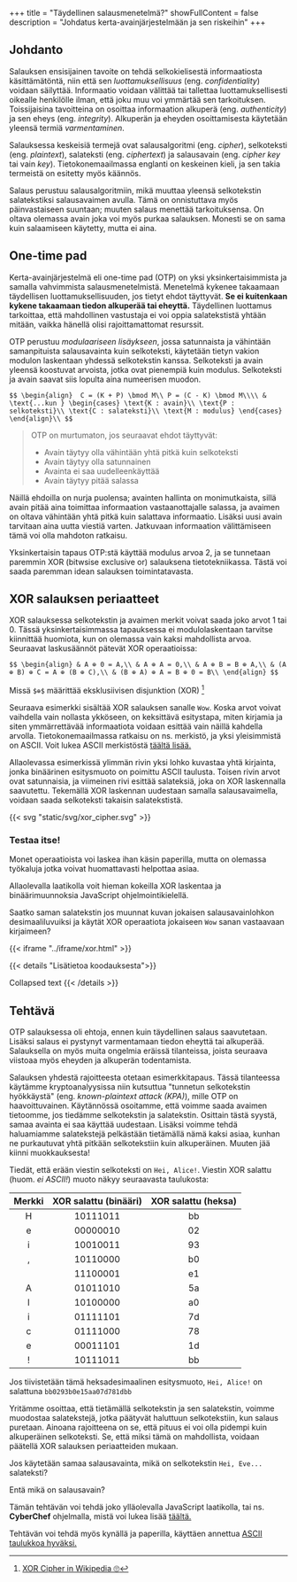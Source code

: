 +++
title = "Täydellinen salausmenetelmä?"
showFullContent = false 
description = "Johdatus kerta-avainjärjestelmään ja sen riskeihin"
+++

## Johdanto

Salauksen ensisijainen tavoite on tehdä selkokielisestä informaatiosta käsittämätöntä, niin että sen *luottamuksellisuus* (eng. *confidentiality*) voidaan säilyttää.
Informaatio voidaan välittää tai tallettaa luottamuksellisesti oikealle henkilölle ilman, että joku muu voi ymmärtää sen tarkoituksen.
Toissijaisina tavoitteina on osoittaa informaation alkuperä (eng. *authenticity*) ja sen eheys (eng. *integrity*).
Alkuperän ja eheyden osoittamisesta käytetään yleensä termiä *varmentaminen*.


Salauksessa keskeisiä termejä ovat salausalgoritmi (eng. *cipher*),  selkoteksti (eng. *plaintext*), salateksti (eng. *ciphertext*) ja salausavain (eng. *cipher key* tai vain *key*). 
Tietokonemaailmassa englanti on keskeinen kieli, ja sen takia termeistä on esitetty myös käännös.

Salaus perustuu salausalgoritmiin, mikä muuttaa yleensä selkotekstin salatekstiksi salausavaimen avulla.
Tämä on onnistuttava myös päinvastaiseen suuntaan; muuten salaus menettää tarkoituksensa.
On oltava olemassa avain joka voi myös purkaa salauksen. Monesti se on sama kuin salaamiseen käytetty, mutta ei aina.

## One-time pad

Kerta-avainjärjestelmä eli one-time pad (OTP) on yksi yksinkertaisimmista ja samalla vahvimmista salausmenetelmistä.
Menetelmä kykenee takaamaan täydellisen luottamuksellisuuden, jos tietyt ehdot täyttyvät.
**Se ei kuitenkaan kykene takaamaan tiedon alkuperää tai eheyttä.**
Täydellinen luottamus tarkoittaa, että mahdollinen vastustaja ei voi oppia salatekstistä yhtään mitään, vaikka hänellä olisi rajoittamattomat resurssit.

OTP perustuu *modulaariseen lisäykseen*, jossa satunnaista ja vähintään samanpituista salausavainta kuin selkoteksti, käytetään tietyn vakion modulon laskentaan yhdessä selkotekstin kanssa.
Selkoteksti ja avain yleensä koostuvat arvoista, jotka ovat pienempiä kuin modulus.
Selkoteksti ja avain saavat siis lopulta aina numeerisen muodon.

<!-- MathJax support, using LaTeX commands -->

`$$
\begin{align} 
 C = (K + P) \bmod M\\
 P = (C - K) \bmod M\\\\
& \text{...kun } \begin{cases}
            \text{K : avain}\\
            \text{P : selkoteksti}\\
            \text{C : salateksti}\\
            \text{M : modulus}
         \end{cases}
\end{align}\\
$$`

> OTP on murtumaton, jos seuraavat ehdot täyttyvät:
>
>  * Avain täytyy olla vähintään yhtä pitkä kuin selkoteksti
>  * Avain täytyy olla satunnainen
>  * Avainta ei saa uudelleenkäyttää
>  * Avain täytyy pitää salassa

Näillä ehdoilla on nurja puolensa; avainten hallinta on monimutkaista, sillä avain pitää aina toimittaa informaation vastaanottajalle salassa, ja avaimen on oltava vähintään yhtä pitkä kuin salattava informaatio.
Lisäksi uusi avain tarvitaan aina uutta viestiä varten.
Jatkuvaan informaation välittämiseen tämä voi olla mahdoton ratkaisu.

Yksinkertaisin tapaus OTP:stä käyttää modulus arvoa 2, ja se tunnetaan paremmin XOR (bitwsise exclusive or) salauksena tietotekniikassa.
Tästä voi saada paremman idean salauksen toimintatavasta.

## XOR salauksen periaatteet

XOR salauksessa selkotekstin ja avaimen merkit voivat saada joko arvot 1 tai 0. 
Tässä yksinkertaisimmassa tapauksessa ei modulolaskentaan tarvitse kiinnittää huomiota, kun on olemassa vain kaksi mahdollista arvoa.
Seuraavat laskusäännöt pätevät XOR operaatioissa:


`$$
\begin{align}
& A ⊕ 0 = A,\\
& A ⊕ A = 0,\\
& A ⊕ B = B ⊕ A,\\
& (A ⊕ B) ⊕ C = A ⊕ (B ⊕ C),\\
& (B ⊕ A) ⊕ A = B ⊕ 0 = B\\
\end{align}
$$`

Missä `$⊕$` määrittää eksklusiivisen disjunktion (XOR) [^1]

Seuraava esimerkki sisältää XOR salauksen sanalle `Wow`.
Koska arvot voivat vaihdella vain nollasta ykköseen, on keksittävä esitystapa, miten kirjamia ja siten ymmärrettävää informaatiota voidaan esittää vain näillä kahdella arvolla.
Tietokonemaailmassa ratkaisu on ns. merkistö, ja yksi yleisimmistä on ASCII.
Voit lukea ASCII merkistöstä [täältä lisää.](/ascii)

Allaolevassa esimerkissä ylimmän rivin yksi lohko kuvastaa yhtä kirjainta, jonka binäärinen esitysmuoto on poimittu ASCII taulusta.
Toisen rivin arvot ovat satunnaisia, ja viimeinen rivi esittää salateksiä, joka on XOR laskennalla saavutettu.
Tekemällä XOR laskennan uudestaan samalla salausavaimella, voidaan saada selkoteksti takaisin salatekstistä.

{{< svg "static/svg/xor_cipher.svg" >}}

### Testaa itse!

Monet operaatioista voi laskea ihan käsin paperilla, mutta on olemassa työkaluja jotka voivat huomattavasti helpottaa asiaa.

Allaolevalla laatikolla voit hieman kokeilla XOR laskentaa ja binäärimuunnoksia JavaScript ohjelmointikielellä.

Saatko saman salatekstin jos muunnat kuvan jokaisen salausavainlohkon desimaaliluvuiksi ja käytät XOR operaatiota jokaiseen `Wow` sanan vastaavaan kirjaimeen?

{{< iframe "../iframe/xor.html" >}}

{{< details "Lisätietoa koodauksesta">}}

Collapsed text
{{< /details >}}

## Tehtävä

OTP salauksessa oli ehtoja, ennen kuin täydellinen salaus saavutetaan.
Lisäksi salaus ei pystynyt varmentamaan tiedon eheyttä tai alkuperää.
Salauksella on myös muita ongelmia eräissä tilanteissa, joista seuraava viistoaa myös eheyden ja alkuperän todentamista.


Salauksen yhdestä rajoitteesta otetaan esimerkkitapaus.
Tässä tilanteessa käytämme kryptoanalyysissa niin kutsuttua "tunnetun selkotekstin hyökkäystä" (eng. *known-plaintext attack (KPA)*), mille OTP on haavoittuvainen.
Käytännössä osoitamme, että voimme saada avaimen tietoomme, jos tiedämme selkotekstin ja salatekstin.
Osittain tästä syystä, samaa avainta ei saa käyttää uudestaan.
Lisäksi voimme tehdä haluamiamme salatekstejä pelkästään tietämällä nämä kaksi asiaa, kunhan ne purkautuvat yhtä pitkään selkotekstiin kuin alkuperäinen. Muuten jää kiinni muokkauksesta!


Tiedät, että erään viestin selkoteksti on `Hei, Alice!`. 
Viestin XOR salattu (huom. *ei ASCII!*) muoto näkyy seuraavasta taulukosta:

<!-- | |H|e|i|,| |A|l|i|c|e|!|
|-|:-:|:-:|:-:|:-:|:-:|:-:|:-:|:-:|:-:|:-:|:-:|
Binääri|10111011|00000010|10010011|10110000|11100001|01000000|10011111|00001110|10011001|11111001|11100000| -->

|Merkki|XOR salattu (binääri)| XOR salattu (heksa)|
|:-:|:--------:|:--:|
| H | 10111011 | bb |
| e | 00000010 | 02 |
| i | 10010011 | 93 |
| , | 10110000 | b0 |
|   | 11100001 | e1 |
| A | 01011010 | 5a |
| l | 10100000 | a0 |
| i | 01111101 | 7d |
| c | 01111000 | 78 |
| e | 00011101 | 1d |
| ! | 10111011 | bb |  

Jos tiivistetään tämä heksadesimaalinen esitysmuoto, `Hei, Alice!` on salattuna `bb0293b0e15aa07d781dbb`



Yritämme osoittaa, että tietämällä selkotekstin ja sen salatekstin, voimme muodostaa salatekstejä, jotka päätyvät haluttuun selkotekstiin, kun salaus puretaan. Ainoana rajoitteena on se, että pituus ei voi olla pidempi kuin alkuperäinen selkoteksti.
Se, että miksi tämä on mahdollista, voidaan päätellä XOR salauksen periaatteiden mukaan.

Jos käytetään samaa salausavainta, mikä on selkotekstin `Hei, Eve...` salateksti?

Entä mikä on salausavain?

Tämän tehtävän voi tehdä joko ylläolevalla JavaScript laatikolla, tai ns. **CyberChef** ohjelmalla, mistä voi lukea lisää [täältä.](/cyberchef)

Tehtävän voi tehdä myös kynällä ja paperilla, käyttäen annettua [ASCII taulukkoa hyväksi.](/ascii)

[^1]: [XOR Cipher in Wikipedia 🙄](https://en.wikipedia.org/wiki/XOR_cipher) 